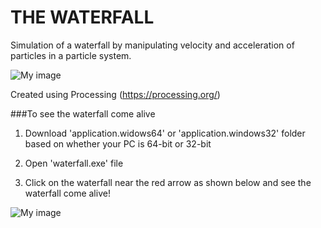 # THE WATERFALL

Simulation of a waterfall by manipulating velocity and acceleration of particles in a particle system.

![My image](https://thebluebreeze.files.wordpress.com/2015/02/output_cdm8go.gif)

Created using Processing (https://processing.org/)

###To see the waterfall come alive

1. Download 'application.widows64' or 'application.windows32' folder based on whether your PC is 64-bit or 32-bit

2. Open 'waterfall.exe' file

3. Click on the waterfall near the red arrow as shown below and see the waterfall come alive!

![My image](https://thebluebreeze.files.wordpress.com/2015/02/waterfall_click.png)
